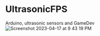 # UltrasonicFPS
Arduino, ultrasonic sensors and GameDev
![Screenshot 2023-04-17 at 9 43 19 PM](https://user-images.githubusercontent.com/68785131/232672867-ed5a73c1-ba5c-4104-9520-e8ee68f003d2.png)
